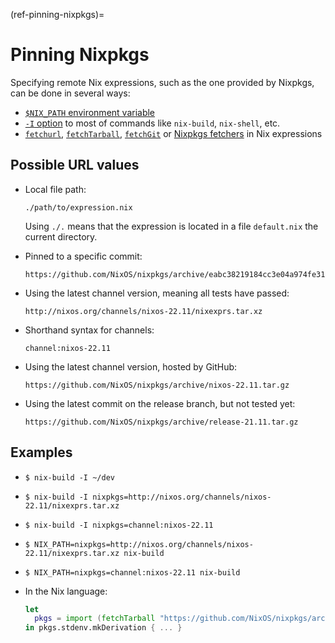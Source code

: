 (ref-pinning-nixpkgs)=

# Pinning Nixpkgs

Specifying remote Nix expressions, such as the one provided by Nixpkgs, can be done in several ways:

- [`$NIX_PATH` environment variable](https://nix.dev/manual/nix/2.18/command-ref/env-common.html#env-NIX_PATH)
- [`-I` option](https://nix.dev/manual/nix/2.18/command-ref/opt-common.html#opt-I) to most of commands like `nix-build`, `nix-shell`, etc.
- [`fetchurl`](https://nix.dev/manual/nix/2.18/language/builtins.html#builtins-fetchurl), [`fetchTarball`](https://nix.dev/manual/nix/2.18/language/builtins.html#builtins-fetchTarball), [`fetchGit`](https://nix.dev/manual/nix/2.18/language/builtins.html#builtins-fetchGit) or [Nixpkgs fetchers](https://nixos.org/manual/nixpkgs/stable/#chap-pkgs-fetchers) in Nix expressions

## Possible URL values

- Local file path:

  ```
  ./path/to/expression.nix
  ```

  Using `./.` means that the expression is located in a file `default.nix` the current directory.

- Pinned to a specific commit:

  ```
  https://github.com/NixOS/nixpkgs/archive/eabc38219184cc3e04a974fe31857d8e0eac098d.tar.gz
  ```

- Using the latest channel version, meaning all tests have passed:

  ```
  http://nixos.org/channels/nixos-22.11/nixexprs.tar.xz
  ```

- Shorthand syntax for channels:

  ```
  channel:nixos-22.11
  ```

- Using the latest channel version, hosted by GitHub:

  ```
  https://github.com/NixOS/nixpkgs/archive/nixos-22.11.tar.gz
  ```

- Using the latest commit on the release branch, but not tested yet:

  ```
  https://github.com/NixOS/nixpkgs/archive/release-21.11.tar.gz
  ```

## Examples

- ```shell-session
  $ nix-build -I ~/dev
  ```

- ```shell-session
  $ nix-build -I nixpkgs=http://nixos.org/channels/nixos-22.11/nixexprs.tar.xz
  ```

- ```shell-session
  $ nix-build -I nixpkgs=channel:nixos-22.11
  ```

- ```shell-session
  $ NIX_PATH=nixpkgs=http://nixos.org/channels/nixos-22.11/nixexprs.tar.xz nix-build
  ```

- ```shell-session
  $ NIX_PATH=nixpkgs=channel:nixos-22.11 nix-build
  ```

- In the Nix language:

  ```nix
  let
    pkgs = import (fetchTarball "https://github.com/NixOS/nixpkgs/archive/nixos-22.11.tar.gz") {};
  in pkgs.stdenv.mkDerivation { ... }
  ```
